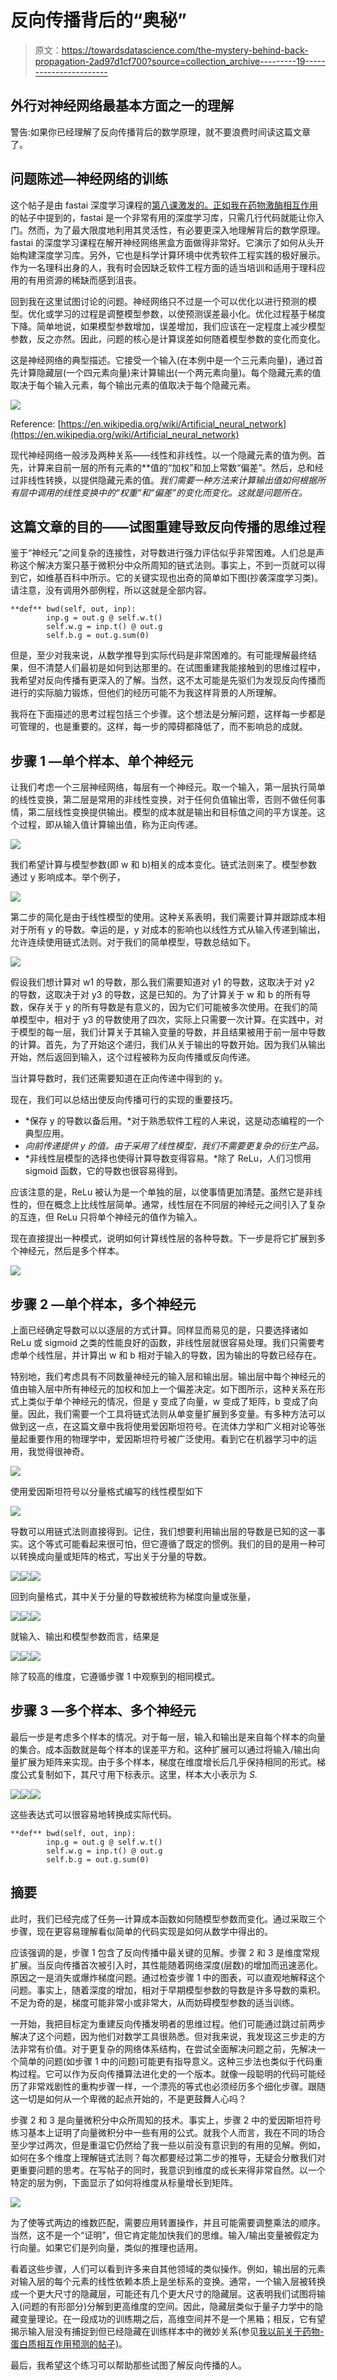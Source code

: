 # 反向传播背后的“奥秘”

> 原文：<https://towardsdatascience.com/the-mystery-behind-back-propagation-2ad97d1cf700?source=collection_archive---------19----------------------->

## 外行对神经网络最基本方面之一的理解

警告:如果你已经理解了反向传播背后的数学原理，就不要浪费时间读这篇文章了。

## 问题陈述—神经网络的训练

这个帖子是由 fastai 深度学习课程的[第八课激发的。正如我在](https://course.fast.ai/videos/?lesson=8)[药物激酶相互作用](/collaborative-filtering-to-predict-the-efficacy-of-a-drug-c863ba21eddc)的帖子中提到的，fastai 是一个非常有用的深度学习库，只需几行代码就能让你入门。然而，为了最大限度地利用其灵活性，有必要更深入地理解背后的数学原理。fastai 的深度学习课程在解开神经网络黑盒方面做得非常好。它演示了如何从头开始构建深度学习库。另外，它也是科学计算环境中优秀软件工程实践的极好展示。作为一名理科出身的人，我有时会因缺乏软件工程方面的适当培训和适用于理科应用的有用资源的稀缺而感到沮丧。

回到我在这里试图讨论的问题。神经网络只不过是一个可以优化以进行预测的模型。优化或学习的过程是调整模型参数，以使预测误差最小化。优化过程基于梯度下降。简单地说，如果模型参数增加，误差增加，我们应该在一定程度上减少模型参数，反之亦然。因此，问题的核心是计算误差如何随着模型参数的变化而变化。

这是神经网络的典型描述。它接受一个输入(在本例中是一个三元素向量)，通过首先计算隐藏层(一个四元素向量)来计算输出(一个两元素向量)。每个隐藏元素的值取决于每个输入元素，每个输出元素的值取决于每个隐藏元素。

![](img/7558ae574daed42ca9f1a418c76e81e1.png)

Reference: [https://en.wikipedia.org/wiki/Artificial_neural_network](https://en.wikipedia.org/wiki/Artificial_neural_network)

现代神经网络一般涉及两种关系——线性和非线性。以一个隐藏元素的值为例。首先，计算来自前一层的所有元素的**值的“加权”和加上常数“偏差”。然后，总和经过非线性转换，以提供隐藏元素的值。*我们需要一种方法来计算输出值如何根据所有层中调用的线性变换中的“权重”和“偏差”的变化而变化。*这就是问题所在。**

## 这篇文章的目的——试图重建导致反向传播的思维过程

鉴于“神经元”之间复杂的连接性，对导数进行强力评估似乎非常困难。人们总是声称这个解决方案只基于微积分中众所周知的链式法则。事实上，不到一页就可以得到它，如维基百科中所示。它的关键实现也出奇的简单如下图(抄袭深度学习类)。请注意，没有调用外部例程，所以这就是全部内容。

```
**def** bwd(self, out, inp):
        inp.g = out.g @ self.w.t()
        self.w.g = inp.t() @ out.g
        self.b.g = out.g.sum(0)
```

但是，至少对我来说，从数学推导到实际代码是非常困难的。有可能理解最终结果，但不清楚人们最初是如何到达那里的。在试图重建我能接触到的思维过程中，我希望对反向传播有更深入的了解。当然，这不太可能是先驱们为发现反向传播而进行的实际脑力锻炼，但他们的经历可能不为我这样背景的人所理解。

我将在下面描述的思考过程包括三个步骤。这个想法是分解问题，这样每一步都是可管理的，也是重要的。这样，每一步的障碍都降低了，而不影响总的成就。

## 步骤 1 —单个样本、单个神经元

让我们考虑一个三层神经网络，每层有一个神经元。取一个输入，第一层执行简单的线性变换，第二层是常用的非线性变换，对于任何负值输出零，否则不做任何事情，第二层线性变换提供输出。模型的成本就是输出和目标值之间的平方误差。这个过程，即从输入值计算输出值，称为正向传递。

![](img/db13e1213dadb7e9f9881f68bd13b5fb.png)

我们希望计算与模型参数(即 w 和 b)相关的成本变化。链式法则来了。模型参数通过 y 影响成本。举个例子，

![](img/65ea6919fddf00c61f0f0e8f3c227a87.png)

第二步的简化是由于线性模型的使用。这种关系表明，我们需要计算并跟踪成本相对于所有 y 的导数。幸运的是，y 对成本的影响也以线性方式从输入传递到输出，允许连续使用链式法则。对于我们的简单模型，导数总结如下。

![](img/a8f66591f525af30cf4738c1877a9c71.png)

假设我们想计算对 w1 的导数，那么我们需要知道对 y1 的导数，这取决于对 y2 的导数，这取决于对 y3 的导数，这是已知的。为了计算关于 w 和 b 的所有导数，保存关于 y 的所有导数是有意义的，因为它们可能被多次使用。在我们的简单模型中，相对于 y3 的导数使用了四次，实际上只需要一次计算。在实践中，对于模型的每一层，我们计算关于其输入变量的导数，并且结果被用于前一层中导数的计算。首先，为了开始这个递归，我们从关于输出的导数开始。因为我们从输出开始，然后返回到输入，这个过程被称为反向传播或反向传递。

当计算导数时，我们还需要知道在正向传递中得到的 y。

现在，我们可以总结出使反向传播可行的实现的重要技巧。

*   *保存 y 的导数以备后用。*对于熟悉软件工程的人来说，这是动态编程的一个典型应用。
*   *向前传递提供 y 的值。由于采用了线性模型，我们不需要更复杂的衍生产品。*
*   *非线性层模型的选择也使得计算导数变得容易。*除了 ReLu，人们习惯用 sigmoid 函数，它的导数也很容易得到。

应该注意的是，ReLu 被认为是一个单独的层，以使事情更加清楚。虽然它是非线性的，但在概念上比线性层简单。通常，线性层在不同层的神经元之间引入了复杂的互连，但 ReLu 只将单个神经元的值作为输入。

现在直接提出一种模式，说明如何计算线性层的各种导数。下一步是将它扩展到多个神经元，然后是多个样本。

![](img/6ff6b28dabd65c4faf97fbf32a1d2376.png)

## 步骤 2 —单个样本，多个神经元

上面已经确定导数可以以逐层的方式计算。同样显而易见的是，只要选择诸如 ReLu 或 sigmoid 之类的性能良好的函数，非线性层就很容易处理。我们只需要考虑单个线性层，并计算出 w 和 b 相对于输入的导数，因为输出的导数已经存在。

特别地，我们考虑具有不同数量神经元的输入层和输出层。输出层中每个神经元的值由输入层中所有神经元的加权和加上一个偏差决定。如下图所示，这种关系在形式上类似于单个神经元的情况，但是 y 变成了向量，w 变成了矩阵，b 变成了向量。因此，我们需要一个工具将链式法则从单变量扩展到多变量。有多种方法可以做到这一点，在这篇文章中我将使用爱因斯坦符号。在流体力学和广义相对论等张量起重要作用的物理学中，爱因斯坦符号被广泛使用。看到它在机器学习中的运用，我觉得很神奇。

![](img/6a2a545714f2b91cc9df9f9f1f510449.png)

使用爱因斯坦符号以分量格式编写的线性模型如下

![](img/f1e92521f8eb2d48c2deb8a38bae51be.png)

导数可以用链式法则直接得到。记住，我们想要利用输出层的导数是已知的这一事实。这个等式可能看起来很可怕，但它遵循了既定的惯例。我们的目的是用一种可以转换成向量或矩阵的格式，写出关于分量的导数。

![](img/4d2b428f953704552b99760802e1fdb6.png)![](img/00c803e5e987cf2dfc69ca3ef84c8edf.png)![](img/3449886a9e4d5057a9bdecb9e8074daf.png)

回到向量格式，其中关于分量的导数被统称为梯度向量或张量，

![](img/411ca4a8c065895b9ed308dc6e074f2f.png)![](img/05f322e57e36c13b39a728f260ddd3fe.png)![](img/0c1ac0feee4655dd29e7d2e2fbaa7240.png)

就输入、输出和模型参数而言，结果是

![](img/66473b043ce9af19b3bf9b5afa547bdf.png)![](img/ceb5552bd6d048f6bb94c46232f7997e.png)![](img/073336367e492d20355295091392a804.png)

除了较高的维度，它遵循步骤 1 中观察到的相同模式。

## 步骤 3 —多个样本、多个神经元

最后一步是考虑多个样本的情况。对于每一层，输入和输出是来自每个样本的向量的集合。成本函数就是每个样本的误差平方和。这种扩展可以通过将输入/输出向量扩展为矩阵来实现。由于多个样本，梯度在维度增长后几乎保持相同的形式。梯度公式复制如下，其尺寸用下标表示。这里，样本大小表示为 *S.*

![](img/c351d681da042837eeace2a6cb1b27ee.png)![](img/17952ddeaf44883ed0f032f92f83b630.png)![](img/7702c02d4885c21fe700c455ee15b282.png)

这些表达式可以很容易地转换成实际代码。

```
**def** bwd(self, out, inp):
        inp.g = out.g @ self.w.t()
        self.w.g = inp.t() @ out.g
        self.b.g = out.g.sum(0)
```

## 摘要

此时，我们已经完成了任务—计算成本函数如何随模型参数而变化。通过采取三个步骤，现在更容易理解看似简单的代码实现是如何从数学中得出的。

应该强调的是，步骤 1 包含了反向传播中最关键的见解。步骤 2 和 3 是维度常规扩展。当反向传播首次被引入时，其性能随着网络深度(层数)的增加而迅速恶化。原因之一是消失或爆炸梯度问题。通过检查步骤 1 中的图表，可以直观地解释这个问题。事实上，随着深度的增加，相对于早期模型参数的导数是许多导数的乘积。不足为奇的是，梯度可能非常小或非常大，从而妨碍模型参数的适当训练。

一开始，我把目标定为重建反向传播发明者的思维过程。他们可能通过跳过前两步解决了这个问题，因为他们对数学工具很熟悉。但对我来说，我发现这三步走的方法非常有价值。对于更复杂的网络体系结构，在尝试全面解决问题之前，先解决一个简单的问题(如步骤 1 中的问题)可能更有指导意义。这种三步法也类似于代码重构过程。它可以作为反向传播算法进化史的一个版本。就像一段聪明的代码可能经历了非常戏剧性的重构步骤一样，一个漂亮的等式也必须经历多个细化步骤。跟随这一切是如何从一个卑微的起点开始的，不是更鼓舞人心吗？

步骤 2 和 3 是向量微积分中众所周知的技术。事实上，步骤 2 中的爱因斯坦符号练习基本上证明了向量微积分中一些有用的公式。就我个人而言，我在不同的场合至少学过两次，但是重温它仍然给了我一些以前没有意识到的有用的见解。例如，如何在多个维度上理解链式法则？每次都要经过第二步的推导，无疑会分散我们对更重要问题的思考。在写帖子的同时，我意识到维度的成长来得非常自然。以一个特定的层为例，下面显示了如何将维度从标量增长到矩阵。

![](img/21a2875d16a5410475db8858acdc17dc.png)

为了使等式两边的维数匹配，需要应用转置操作，并且可能需要调整乘法的顺序。当然，这不是一个“证明”，但它肯定能加快我们的思维。输入/输出变量被假定为行向量。如果它们是列向量，类似的推理也适用。

看着这些步骤，人们可以看到许多来自其他领域的类似操作。例如，输出层的元素对输入层的每个元素的线性依赖本质上是坐标系的变换。通常，一个输入层被转换成一个更大尺寸的隐藏层，可能还有几个更大尺寸的隐藏层。这表明我们试图将输入(问题的有形部分)分解到更高维度的空间。因此，隐藏层类似于量子力学中的隐藏变量理论。在一段成功的训练期之后，高维空间并不是一个黑箱；相反，它有望揭示输入层没有捕捉到但已经隐藏在训练样本中的微妙关系(参见[我以前关于药物-蛋白质相互作用预测的帖子)](/collaborative-filtering-to-predict-the-efficacy-of-a-drug-2-f151956315b7)。

最后，我希望这个练习可以帮助那些试图了解反向传播的人。